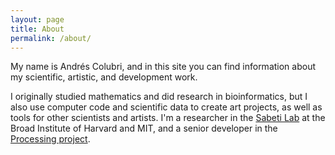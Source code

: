 ```yaml
---
layout: page
title: About
permalink: /about/
---
```


My name is Andrés Colubri, and in this site you can find information about my scientific, artistic, and development work.


I originally studied mathematics and did research in bioinformatics, but I also use computer code and scientific data to create art projects, as well as tools for other scientists and artists. I'm a researcher in the [Sabeti Lab](https://www.sabetilab.org/) at the Broad Institute of Harvard and MIT, and a senior developer in the [Processing project](https://processing.org/).
